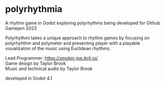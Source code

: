 # polyrhythmia <br>
A rhythm game in Godot exploring polyrhythms being developed for Github Gamejam 2023 <br>

Polyrhythmi takes a unique approach to rhythm games by focusing on polyrhyhthm
and polymeter and presenting player with a playable visualization of the music
using Euclidean rhythms. <br>

Lead Programmer: https://smokin-joe.itch.io/ <br>
Game design by Taylor Brook <br>
Music and technical audio by Taylor Brook <br>

developed in Godot 4.1